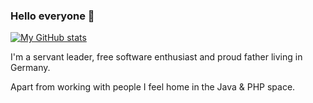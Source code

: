 ### Hello everyone 👋

[![My GitHub stats](https://github-readme-stats.vercel.app/api?username=ottlinger&count_private=true)](https://github.com/anuraghazra/github-readme-stats)

I'm a servant leader,
free software enthusiast and
proud father living in Germany.

Apart from working with people I feel home in the Java & PHP space.
<!--
**ottlinger/ottlinger** is a ✨ _special_ ✨ repository because its `README.md` (this file) appears on your GitHub profile.

Here are some ideas to get you started:

- 🔭 I’m currently working on ...
- 🌱 I’m currently learning ...
- 👯 I’m looking to collaborate on ...
- 🤔 I’m looking for help with ...
- 💬 Ask me about ...
- 📫 How to reach me: ...
- 😄 Pronouns: ...
- ⚡ Fun fact: ...
-->
